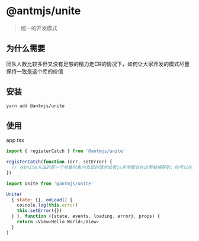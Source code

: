 # @antmjs/unite

> 统一的开发模式

## 为什么需要

团队人数比较多但又没有足够的精力走CR的情况下，如何让大家开发的模式尽量保持一致是这个库的价值

## 安装

```bash
yarn add @antmjs/unite
```

## 使用

app.tsx

```js
import { registerCatch } from '@antmjs/unite'

registerCatch(function (err, setError) {
  // 在Unite方法的第一个参数对象内发起的请求或者js异常都会在这里被捕获到，你可以在这里处理好异常根据实际情况toast或者setError
})

```

```js
import Unite from '@antmjs/unite'

Unite(
  { state: {}, onLoad() {
    cosnole.log(this.error)
    this.setError({})
  } }, function ({state, events, loading, error}, props) {
    return <View>Hello World</View>
  }
)
```